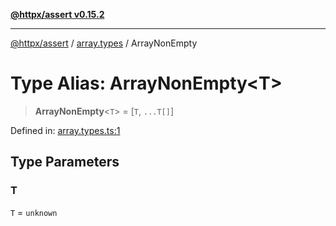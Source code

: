 [**@httpx/assert v0.15.2**](../../README.md)

***

[@httpx/assert](../../README.md) / [array.types](../README.md) / ArrayNonEmpty

# Type Alias: ArrayNonEmpty\<T\>

> **ArrayNonEmpty**\<`T`\> = \[`T`, `...T[]`\]

Defined in: [array.types.ts:1](https://github.com/belgattitude/httpx/blob/b6bd279cf69f2d17f3ec46e9618a31cb72744279/packages/assert/src/array.types.ts#L1)

## Type Parameters

### T

`T` = `unknown`
